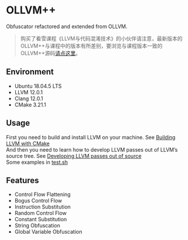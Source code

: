 # OLLVM++
Obfuscator refactored and extended from OLLVM.
> 购买了看雪课程《LLVM与代码混淆技术》的小伙伴请注意，最新版本的OLLVM++与课程中的版本有所差别，要浏览与课程版本一致的OLLVM++源码[请点这里](https://github.com/bluesadi/OLLVM-plusplus/tree/kanxue)。
## Environment
- Ubuntu 18.04.5 LTS
- LLVM 12.0.1
- Clang 12.0.1
- CMake 3.21.1
## Usage
First you need to build and install LLVM on your machine. See [Building LLVM with CMake](https://llvm.org/docs/CMake.html)\
And then you need to learn how to develop LLVM passes out of LLVM’s source tree. See [Developing LLVM passes out of source](https://llvm.org/docs/CMake.html#developing-llvm-passes-out-of-source)\
Some examples in [test.sh](test.sh)
## Features
- Control Flow Flattening
- Bogus Control Flow
- Instruction Substitution
- Random Control Flow
- Constant Substitution
- String Obfuscation
- Global Variable Obfuscation
